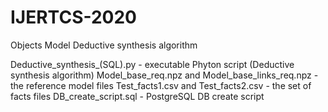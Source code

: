 # IJERTCS-2020
Objects Model Deductive synthesis algorithm

Deductive_synthesis_(SQL).py - executable Phyton script (Deductive synthesis algorithm)
Model_base_req.npz and Model_base_links_req.npz - the reference model files
Test_facts1.csv and Test_facts2.csv - the set of facts files
DB_create_script.sql - PostgreSQL DB create script
